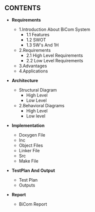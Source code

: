 ## **CONTENTS**
- **Requirements**
  - 1.Introduction About BiCom System
       - 1.1 Features
       - 1.2 SWOT
       - 1.3 5W's And 1H
  - 2.Requirements
    - 2.1 High Level Requirements
    - 2.2 Low Level Requirements
  - 3.Advantages
  - 4.Applications

- **Architecture**
  - Structural Diagram
       - High Level 
       - Low Level 
  - 2.Behavioral Diagrams
      - High Level
      - Low level

- **Implementation**
  - Doxygen File
  - Inc
  - Object Files
  - Linker File
  - Src
  - Make File

- **TestPlan And Output**
  - Test Plan
  - Outputs

- **Report**
  - BiCom Report
